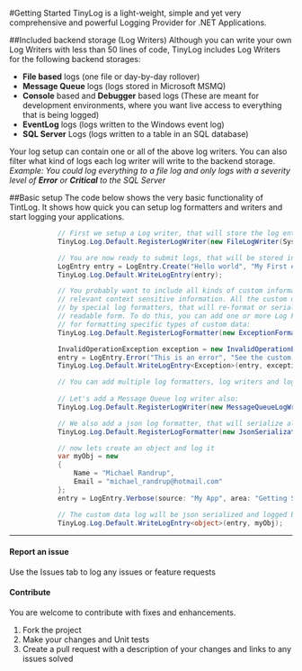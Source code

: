 #Getting Started
TinyLog is a light-weight, simple and yet very comprehensive and powerful Logging Provider for .NET Applications.

##Included backend storage (Log Writers)
Although you can write your own Log Writers with less than 50 lines of code, TinyLog includes Log Writers for the following backend storages:
- **File based** logs (one file or day-by-day rollover)
- **Message Queue** logs (logs stored in Microsoft MSMQ)
- **Console** based and **Debugger** based logs (These are meant for development environments, where you want live  access to everything that is being logged)
- **EventLog** logs (logs written to the Windows event log)
- **SQL Server** Logs (logs written to a table in an SQL database)

Your log setup can contain one or all of the above log writers. You can also filter what kind of logs each log writer will write to the backend storage.
_Example: You could log everything to a file log and only logs with a severity level of **Error** or **Critical** to the SQL Server_



##Basic setup
The code below shows the very basic functionality of TintLog. It shows how quick you can setup log formatters and writers and start logging your applications.

```C#
            // First we setup a Log writer, that will store the log entries we submit
            TinyLog.Log.Default.RegisterLogWriter(new FileLogWriter(System.IO.Path.GetTempPath()));

            // You are now ready to submit logs, that will be stored in a file in the temp folder
            LogEntry entry = LogEntry.Create("Hello world", "My First entry ever");
            TinyLog.Log.Default.WriteLogEntry(entry);

            // You probably want to include all kinds of custom information to your logs, that will store
            // relevant context sensitive information. All the custom data you include, can be formatted
            // by special log formatters, that will re-format or serialize the information into a human
            // readable form. To do this, you can add one or more Log Formatters, that will be responsible
            // for formatting specific types of custom data:
            TinyLog.Log.Default.RegisterLogFormatter(new ExceptionFormatter());

            InvalidOperationException exception = new InvalidOperationException("This is an example of thrown exception in your app");
            entry = LogEntry.Error("This is an error", "See the custom data for more information",source: "My app", area: "Getting Started");
            TinyLog.Log.Default.WriteLogEntry<Exception>(entry, exception);

            // You can add multiple log formatters, log writers and log subscribers
            
            // Let's add a Message Queue log writer also:
            TinyLog.Log.Default.RegisterLogWriter(new MessageQueueLogWriter(".\\Private$\\MyTinyLogQueue"));

            // We also add a json log formatter, that will serialize all types of custom objects
            TinyLog.Log.Default.RegisterLogFormatter(new JsonSerializationFormatter());

            // now lets create an object and log it
            var myObj = new
            {
                Name = "Michael Randrup",
                Email = "michael_randrup@hotmail.com"
            };
            entry = LogEntry.Verbose(source: "My App", area: "Getting Started", title: "Owner registration", message: "This is the log owner");

            // The custom data log will be json serialized and logged both in the Mesage Queue and in the log file in the temp folder
            TinyLog.Log.Default.WriteLogEntry<object>(entry, myObj);
```
____
#### Report an issue
Use the Issues tab to log any issues or feature requests

#### Contribute
You are welcome to contribute with fixes and enhancements.

1. Fork the project
2. Make your changes and Unit tests
3. Create a pull request with a description of your changes and links to any issues solved


